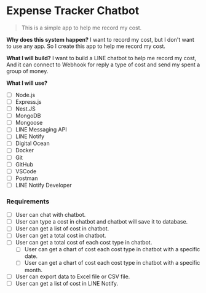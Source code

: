 # Expense Tracker Chatbot

> This is a simple app to help me record my cost.

**Why does this system happen?**
I want to record my cost, but I don't want to use any app. So I create this app to help me record my cost.

**What I will build?**
I want to build a LINE chatbot to help me record my cost, And it can connect to Webhook for reply a type of cost and send my spent a group of money.

**What I will use?**

- [ ] Node.js
- [ ] Express.js
- [ ] Nest.JS
- [ ] MongoDB
- [ ] Mongoose
- [ ] LINE Messaging API
- [ ] LINE Notify
- [ ] Digital Ocean
- [ ] Docker
- [ ] Git
- [ ] GitHub
- [ ] VSCode
- [ ] Postman
- [ ] LINE Notify Developer

### Requirements

- [ ] User can chat with chatbot.
- [ ] User can type a cost in chatbot and chatbot will save it to database.
- [ ] User can get a list of cost in chatbot.
- [ ] User can get a total cost in chatbot.
- [ ] User can get a total cost of each cost type in chatbot.
  - [ ] User can get a chart of cost each cost type in chatbot with a specific date.
  - [ ] User can get a chart of cost each cost type in chatbot with a specific month.
- [ ] User can export data to Excel file or CSV file.
- [ ] User can get a list of cost in LINE Notify.
